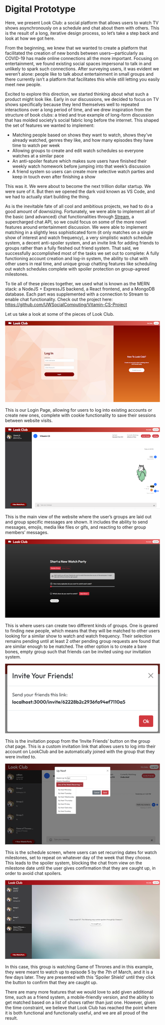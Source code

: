 # Digital Prototype

Here, we present Look Club: a social platform that allows users to watch TV shows asynchronously on a schedule and chat about them with others. This is the result of a long, iterative design process, so let’s take a step back and look at how we got here.

From the beginning, we knew that we wanted to create a platform that facilitated the creation of new bonds between users—particularly as COVID-19 has made online connections all the more important. Focusing on entertainment, we found existing social spaces impersonal to talk in and unlikely to spark such connections. After surveying users, it was evident we weren’t alone: people like to talk about entertainment in small groups and there currently isn’t a platform that facilitates this while still letting you easily meet new people.

Excited to explore this direction, we started thinking about what such a product might look like. Early in our discussions, we decided to focus on TV shows specifically because they lend themselves well to repeated interactions over a long period of time, and we drew inspiration from the structure of book clubs: a tried and true example of long-form discussion that has molded society’s social fabric long before the internet. This shaped the set of features we wanted to implement:
- Matching people based on shows they want to watch, shows they’ve already watched, genres they like, and how many episodes they have time to watch per week
- Allowing groups to create and edit watch schedules so everyone watches at a similar pace
- An anti-spoiler feature which makes sure users have finished their weekly watch homework before jumping into that week’s discussion
- A friend system so users can create more selective watch parties and keep in touch even after finishing a show

This was it. We were about to become the next trillion dollar startup. We were sure of it. But then we opened the dark void known as VS Code, and we had to actually start building the thing. 

As is the inevitable fate of all cool and ambitious projects, we had to do a good amount of downsizing. Fortunately, we were able to implement all of the basic (and advanced) chat functionalities through [Stream](https://getstream.io/chat/), a supercharged chat API, so we could focus on some of the more novel features around entertainment discussion. We were able to implement matching in a slightly less sophisticated form (it only matches on a single show of interest and watch frequency), a very simplistic watch schedule system, a decent anti-spoiler system, and an invite link for adding friends to groups rather than a fully fleshed out friend system. That said, we successfully accomplished most of the tasks we set out to complete: A fully functioning account creation and log-in system, the ability to chat with other users in real time, and unique group chatting features like scheduling out watch schedules complete with spoiler protection on group-agreed milestones.

To tie all of these pieces together, we used what is known as the MERN stack: a NodeJS + ExpressJS backend, a React frontend, and a MongoDB database. Each part was supplemented with a connection to Stream to enable chat functionality. Check out the project here: https://github.com/UWSocialComputing/Vitamin-CS-Project 

Let us take a look at some of the pieces of Look Club.

![Image of login screen](g7-image1.png)

This is our Login Page, allowing for users to log into existing accounts or create new ones, complete with cookie functionality to save their sessions between website visits.

![Image of home screen with messaging](g7-image2.png)

This is the main view of the website where the user’s groups are laid out and group specific messages are shown. It includes the ability to send messages, emojis, media like files or gifs, and reacting to other group members’ messages.  

![Image of screen to create a group](g7-image3.png)

This is where users can create two different kinds of groups. One is geared to finding new people, which means that they will be matched to other users looking for a similar show to watch and watch frequency. Their selection remains pending until at least 2 other pending group requests are found that are similar enough to be matched. The other option is to create a bare bones, empty group such that friends can be invited using our invitation system.

![Image of screen to invite others](g7-image4.png)

This is the invitation popup from the ‘Invite Friends’ button on the group chat page. This is a custom invitation link that allows users to log into their account on LookClub and be automatically joined with the group that they were invited to.

![Image of screen to set watch schedule](g7-image5.png)

This is the schedule screen, where users can set recurring dates for watch milestones, set to repeat on whatever day of the week that they choose. This leads to the spoiler system, blocking the chat from view on the milestone date until the user gives confirmation that they are caught up, in order to avoid chat spoilers. 

![Image of screen with spoiler shield](g7-image6.png)

In this case, this group is watching Game of Thrones and in this example, they were meant to watch up to episode 5 by the 7th of March, and it is a few days later. They are presented with this ‘Spoiler Shield’ until they click the button to confirm that they are caught up.

There are many more features that we would love to add given additional time, such as a friend system, a mobile-friendly version, and the ability to get matched based on a list of shows rather than just one. However, given the time constraint, we believe that Look Club has reached the point where it is both functional and functionally useful, and we are all proud of the result.